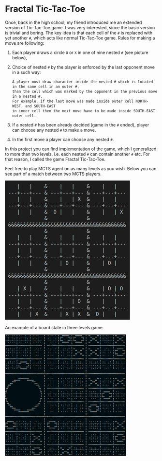 # Fractal Tic-Tac-Toe

Once, back in the high school, my friend introduced me an extended version of Tic-Tac-Toe game. 
I was very interested, since the basic version is trivial and boring. The key idea is that 
each cell of the `#` is replaced with yet another `#`, which acts like normal Tic-Tac-Toe game. 
Rules for making a move are following:

1. Each player draws a circle `O` or `X` in one of nine nested `#` (see picture below),
2. Choice of nested `#` by the player is enforced by the last opponent move in a such way:

    ```
    A player must draw character inside the nested # which is located in the same cell in an outer #, 
    than the cell which was marked by the opponent in the previous move in a nested #. 
    For example, if the last move was made inside outer cell NORTH-WEST, and SOUTH-EAST 
    in inner cell then the next move have to be made inside SOUTH-EAST outer cell.
    ```
3. If a nested `#` has been already decided (game in the `#` ended), player can choose 
    any nested `#` to make a move.
4. In the first move a player can choose any nested `#`.

In this project you can find implementation of the game, which I generalized to more than two levels, 
i.e. each nested `#`
can contain another `#` etc. For that reason, I called the game Fractal Tic-Tac-Toe.

Feel free to play MCTS agent on as many levels as you wish. Below you can see part of a match between two MCTS players.

![Part of the game between MCTS players on a board with 2 levels](fractal-tic-tac-toe.gif)

An example of a board state in three levels game.

<img src="fractal-tic-tac-toe.png" alg="An exemplary board state in a game with three levels" width="400" height="400">
